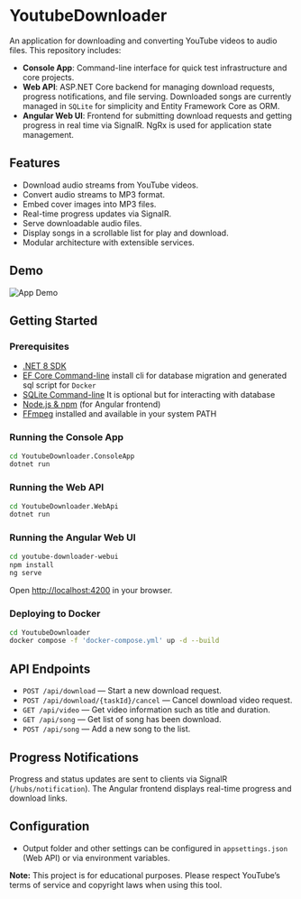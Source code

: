 # YoutubeDownloader

An application for downloading and converting YouTube videos to audio files. This repository includes:

- **Console App**: Command-line interface for quick test infrastructure and core projects.
- **Web API**: ASP.NET Core backend for managing download requests, progress notifications, and file serving. Downloaded songs are currently managed in `SQLite` for simplicity and Entity Framework Core as ORM.
- **Angular Web UI**: Frontend for submitting download requests and getting progress in real time via SignalR. NgRx is used for application state management.

## Features

- Download audio streams from YouTube videos.
- Convert audio streams to MP3 format.
- Embed cover images into MP3 files.
- Real-time progress updates via SignalR.
- Serve downloadable audio files.
- Display songs in a scrollable list for play and download.
- Modular architecture with extensible services.

## Demo

![App Demo](https://private-user-images.githubusercontent.com/101366262/496762274-157df35a-6591-431c-ac4a-6d7d304772aa.gif?jwt=eyJ0eXAiOiJKV1QiLCJhbGciOiJIUzI1NiJ9.eyJpc3MiOiJnaXRodWIuY29tIiwiYXVkIjoicmF3LmdpdGh1YnVzZXJjb250ZW50LmNvbSIsImtleSI6ImtleTUiLCJleHAiOjE3NTk0MjYzNTcsIm5iZiI6MTc1OTQyNjA1NywicGF0aCI6Ii8xMDEzNjYyNjIvNDk2NzYyMjc0LTE1N2RmMzVhLTY1OTEtNDMxYy1hYzRhLTZkN2QzMDQ3NzJhYS5naWY_WC1BbXotQWxnb3JpdGhtPUFXUzQtSE1BQy1TSEEyNTYmWC1BbXotQ3JlZGVudGlhbD1BS0lBVkNPRFlMU0E1M1BRSzRaQSUyRjIwMjUxMDAyJTJGdXMtZWFzdC0xJTJGczMlMkZhd3M0X3JlcXVlc3QmWC1BbXotRGF0ZT0yMDI1MTAwMlQxNzI3MzdaJlgtQW16LUV4cGlyZXM9MzAwJlgtQW16LVNpZ25hdHVyZT1lODFjZWRiZGVlNzMyNGIwNDc4NjFkODNlYjQ4Nzg4NGM0M2MyMmNiMDA1ODJlZjQ5ZDIzYzIzNWVkZGIzMTA1JlgtQW16LVNpZ25lZEhlYWRlcnM9aG9zdCJ9.l9HkM9cd-xhCFCcGi2Jwl4tWpHgSbO86y6FKRgVSrSo)

## Getting Started

### Prerequisites

- [.NET 8 SDK](https://dotnet.microsoft.com/download)
- [EF Core Command-line](https://learn.microsoft.com/en-us/ef/core/managing-schemas/migrations/?tabs=dotnet-core-cli#install-the-tools) install cli for database migration and generated sql script for `Docker`
- [SQLite Command-line](https://sqlite.org/cli.html) It is optional but for interacting with database
- [Node.js & npm](https://nodejs.org/) (for Angular frontend)
- [FFmpeg](https://ffmpeg.org/) installed and available in your system PATH

### Running the Console App

```sh
cd YoutubeDownloader.ConsoleApp
dotnet run
```

### Running the Web API

```sh
cd YoutubeDownloader.WebApi
dotnet run
```

### Running the Angular Web UI

```sh
cd youtube-downloader-webui
npm install
ng serve
```

Open [http://localhost:4200](http://localhost:4200) in your browser.

### Deploying to Docker

```sh
cd YoutubeDownloader
docker compose -f 'docker-compose.yml' up -d --build
```

## API Endpoints

- `POST /api/download` — Start a new download request.
- `POST /api/download/{taskId}/cancel` — Cancel download video request.
- `GET /api/video` — Get video information such as title and duration.
- `GET /api/song` — Get list of song has been download.
- `POST /api/song` — Add a new song to the list.

## Progress Notifications

Progress and status updates are sent to clients via SignalR (`/hubs/notification`). The Angular frontend displays real-time progress and download links.

## Configuration

- Output folder and other settings can be configured in `appsettings.json` (Web API) or via environment variables.

**Note:** This project is for educational purposes. Please respect YouTube’s terms of service and copyright laws when using this tool.
